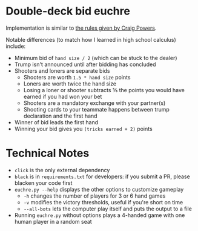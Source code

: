 # Double-deck bid euchre

Implementation is similar to [the rules given by Craig Powers](
https://www.pagat.com/euchre/bideuch.html).

Notable differences (to match how I learned in high school calculus) include:
* Minimum bid of `hand size / 2` (which can be stuck to the dealer)
* Trump isn't announced until after bidding has concluded
* Shooters and loners are separate bids
  * Shooters are worth `1.5 * hand size` points
  * Loners are worth twice the hand size
  * Losing a loner or shooter subtracts ⅚ the points you would have earned if you had won your bet
  * Shooters are a mandatory exchange with your partner(s)
  * Shooting cards to your teammate happens between trump declaration and the first hand 
* Winner of bid leads the first hand
* Winning your bid gives you `(tricks earned + 2)` points


# Technical Notes

* `click` is the only external dependency
* `black` is in `requirements.txt` for developers: if you submit a PR, please blacken your code first
* `euchre.py --help` displays the other options to customize gameplay
  * `-h` changes the number of players for 3 or 6 hand games
  * `-v` modifies the victory thresholds, useful if you're short on time
  * `--all-bots` lets the computer play itself and puts the output to a file
* Running `euchre.py` without options plays a 4-handed game with one human player in a random seat
